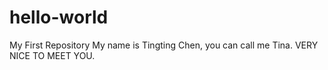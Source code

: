 # hello-world
My First Repository
My name is Tingting Chen, you can call me Tina.
VERY NICE TO MEET YOU.
